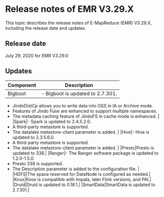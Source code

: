 # Release notes of EMR V3.29.X

This topic describes the release notes of E-MapReduce \(EMR\) V3.29.X, including the release date and updates.

## Release date

July 29, 2020 for EMR V3.29.0

## Updates

|Component|Description|
|---------|-----------|
|Bigboot|-   Bigboot is updated to 2.7.301.
-   JindoDistCp allows you to write data into OSS in IA or Archive mode.
-   Features of Jindo Fuse are enhanced to support multiple namespaces.
-   The metadata caching feature of JindoFS in cache mode is enhanced. |
|Spark|-   Spark is updated to 2.4.5.2.0.
-   A third-party metastore is supported.
-   The datalake metastore-client parameter is added. |
|Hive|-   Hive is updated to 2.3.5.6.0.
-   A third-party metastore is supported.
-   The datalake metastore-client parameter is added. |
|Presto|Presto is updated to 338.|
|Ranger|-   The Ranger software package is updated to 1.2.0-1.5.0.
-   Presto 338 is supported.
-   The Description parameter is added to the configuration file. |
|HDFS|The space reserved for DataNode is configured as needed.|
|Knox|Knox is compatible with Impala, later Flink versions, and PAI.|
|Druid|Druid is updated to 0.18.1.|
|SmartData|SmartData is updated to 2.7.301.|

